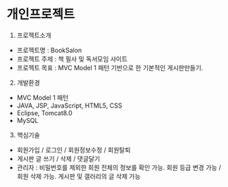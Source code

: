 # 개인프로젝트

1. 프로젝트소개
* 프로젝트명 : BookSalon
* 프로젝트 주제 : 책 필사 및 독서모임 사이트
* 프로젝트 목표 : MVC Model 1 패턴 기반으로 한 기본적인 게시판만들기.

2. 개발환경
* MVC Model 1 패턴
* JAVA, JSP, JavaScript, HTML5, CSS
* Eclipse, Tomcat8.0
* MySQL

3. 핵심기술
* 회원가입 / 로그인 / 회원정보수정 / 회원탈퇴
* 게시판 글 쓰기 / 삭제 / 댓글달기
* 관리자 : 비밀번호를 제외한 회원 전체의 정보를 확인 가능.
           회원 등급 변경 가능 / 회원 삭제 가능.
           게시판 및 갤러리의 글 삭제 가능
          
